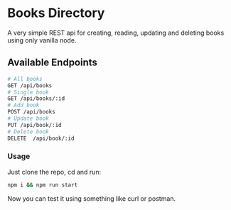 # Books Directory
A very simple REST api for creating, reading, updating and deleting books using only vanilla node.

## Available Endpoints
```bash
# All books
GET /api/books
# Single book
GET /api/books/:id
# Add book
POST /api/books
# Update book
PUT /api/book/:id
# Delete book
DELETE  /api/book/:id
```

### Usage
Just clone the repo, cd and run:
```bash
npm i && npm run start
```
Now you can test it using something like curl or postman.
